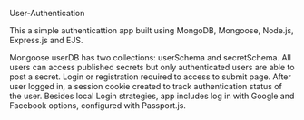 User-Authentication

This a simple authenticattion app built using MongoDB, Mongoose, Node.js, Express.js and EJS.

Mongoose userDB has two collections: userSchema and secretSchema. All users can access published secrets but only 
authenticated users are able to post a secret. Login or registration required to access to submit page. After user
logged in, a session cookie created to track authentication status of the user. Besides local Login strategies, 
app includes log in with Google and Facebook options, configured with Passport.js.

